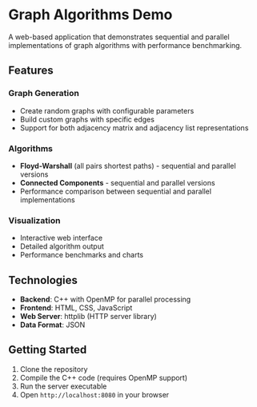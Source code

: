 # Graph Algorithms Demo

A web-based application that demonstrates sequential and parallel implementations of graph algorithms with performance benchmarking.

## Features

### Graph Generation
- Create random graphs with configurable parameters
- Build custom graphs with specific edges
- Support for both adjacency matrix and adjacency list representations

### Algorithms
- **Floyd-Warshall** (all pairs shortest paths) - sequential and parallel versions
- **Connected Components** - sequential and parallel versions
- Performance comparison between sequential and parallel implementations

### Visualization
- Interactive web interface
- Detailed algorithm output
- Performance benchmarks and charts

## Technologies

- **Backend**: C++ with OpenMP for parallel processing
- **Frontend**: HTML, CSS, JavaScript
- **Web Server**: httplib (HTTP server library)
- **Data Format**: JSON

## Getting Started

1. Clone the repository
2. Compile the C++ code (requires OpenMP support)
3. Run the server executable
4. Open `http://localhost:8080` in your browser